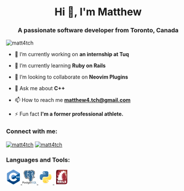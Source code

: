 <h1 align="center">Hi 👋, I'm Matthew</h1>
<h3 align="center">A passionate software developer from Toronto, Canada</h3>

<p align="left"> <img src="https://komarev.com/ghpvc/?username=matt4tch&label=Profile%20views&color=0e75b6&style=flat" alt="matt4tch" /> </p>

- 🔭 I’m currently working on **an internship at Tuq**

- 🌱 I’m currently learning **Ruby on Rails**

- 👯 I’m looking to collaborate on **Neovim Plugins**

- 💬 Ask me about **C++**

- 📫 How to reach me **matthew4.tch@gmail.com**

- ⚡ Fun fact **I'm a former professional athlete.**

<h3 align="left">Connect with me:</h3>
<p align="left">
<a href="https://linkedin.com/in/matt4tch" target="blank"><img align="center" src="https://raw.githubusercontent.com/rahuldkjain/github-profile-readme-generator/master/src/images/icons/Social/linked-in-alt.svg" alt="matt4tch" height="30" width="40" /></a>
<a href="https://www.leetcode.com/matt4tch" target="blank"><img align="center" src="https://raw.githubusercontent.com/rahuldkjain/github-profile-readme-generator/master/src/images/icons/Social/leet-code.svg" alt="matt4tch" height="30" width="40" /></a>
</p>

<h3 align="left">Languages and Tools:</h3>
<p align="left"> <a href="https://www.w3schools.com/cpp/" target="_blank" rel="noreferrer"> <img src="https://raw.githubusercontent.com/devicons/devicon/master/icons/cplusplus/cplusplus-original.svg" alt="cplusplus" width="40" height="40"/> </a> <a href="https://www.postgresql.org" target="_blank" rel="noreferrer"> <img src="https://raw.githubusercontent.com/devicons/devicon/master/icons/postgresql/postgresql-original-wordmark.svg" alt="postgresql" width="40" height="40"/> </a> <a href="https://www.python.org" target="_blank" rel="noreferrer"> <img src="https://raw.githubusercontent.com/devicons/devicon/master/icons/python/python-original.svg" alt="python" width="40" height="40"/> </a> <a href="https://rubyonrails.org" target="_blank" rel="noreferrer"> <img src="https://raw.githubusercontent.com/devicons/devicon/master/icons/rails/rails-original-wordmark.svg" alt="rails" width="40" height="40"/> </a> </p>
